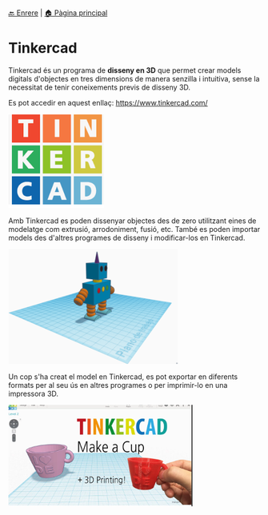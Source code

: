 [🔙 Enrere](../) | [🏠 Pàgina principal](http://danimrprofe.github.io/apuntes/)

# Tinkercad

Tinkercad és un programa de **disseny en 3D** que permet crear models digitals d'objectes en tres dimensions de manera senzilla i intuitiva, sense la necessitat de tenir coneixements previs de disseny 3D.

Es pot accedir en aquest enllaç: https://www.tinkercad.com/

![](img/2023-04-09-08-51-02.png)

Amb Tinkercad es poden dissenyar objectes des de zero utilitzant eines de modelatge com extrusió, arrodoniment, fusió, etc. També es poden importar models des d'altres programes de disseny i modificar-los en Tinkercad.

![](img/2023-04-09-08-49-48.png)

Un cop s'ha creat el model en Tinkercad, es pot exportar en diferents formats per al seu ús en altres programes o per imprimir-lo en una impressora 3D.

![](img/2023-04-09-08-50-32.png)
